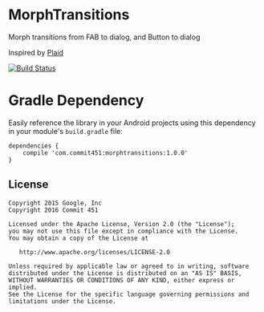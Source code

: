 # MorphTransitions

Morph transitions from FAB to dialog, and Button to dialog

Inspired by [Plaid](https://github.com/nickbutcher/plaid)

[![Build Status](https://travis-ci.org/Commit451/MorphTransitions.svg?branch=master)](https://travis-ci.org/Commit451/MorphTransitions)

# Gradle Dependency
Easily reference the library in your Android projects using this dependency in your module's `build.gradle` file:

```Gradle
dependencies {
    compile 'com.commit451:morphtransitions:1.0.0'
}
```

License
--------

    Copyright 2015 Google, Inc
    Copyright 2016 Commit 451

    Licensed under the Apache License, Version 2.0 (the "License");
    you may not use this file except in compliance with the License.
    You may obtain a copy of the License at

       http://www.apache.org/licenses/LICENSE-2.0

    Unless required by applicable law or agreed to in writing, software
    distributed under the License is distributed on an "AS IS" BASIS,
    WITHOUT WARRANTIES OR CONDITIONS OF ANY KIND, either express or implied.
    See the License for the specific language governing permissions and
    limitations under the License.
